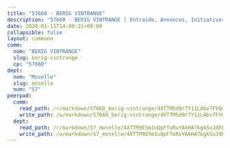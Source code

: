 ```yaml
---
title: "57660 - BERIG VINTRANGE"
description: "57660 - BERIG VINTRANGE | Entraide, Annonces, Initiatives"
date: 2020-01-11T14:09:21+09:00
collapsible: false
layout: commune
comm:
  nom: "BERIG VINTRANGE"
  slug: berig-vintrange
  cp: "57660"
dept:
  nom: "Moselle"
  slug: moselle
  num: "57"
peerpad:
  comm:
    read_path: /r/markdown/57660_berig-vintrange/4XTTM5d9r7Y11LAbv7FYQekVZTtagLp9QvW8iJdcQrJv1jt7E
    write_path: /w/markdown/57660_berig-vintrange/4XTTM5d9r7Y11LAbv7FYQekVZTtagLp9QvW8iJdcQrJv1jt7E-K3TgUccSCCVv72ce2acsBqMf5cWHPuQvpxXZ5Du5JQvB4KrAwanBTVJGnYSENkZUZzYPh47sA1ahMtk36vF9hx5PsfZaxh2kE3AFoY6fk6GUzUMvQua371qfK1ef4mnzk8F3KqQY
  dept:
    read_path: /r/markdown/57_moselle/4XTTM9E5m1uQpFfoRvYAkHA7kgkSuJdFBSCmoLnZ6YvxmqAKj
    write_path: /w/markdown/57_moselle/4XTTM9E5m1uQpFfoRvYAkHA7kgkSuJdFBSCmoLnZ6YvxmqAKj-K3TgTxpsRhjGfb3pJqDaX4rYTLkyLoK3BLA4awBfhTSCoyNhResrhhmfsEF8aKnccedt5XoBzWeRYfKxQxNKv71ETcpGharLRE7rdgTKY3uSaW3Du2dz8v23YEY268mfYmweTFnR
---
```


